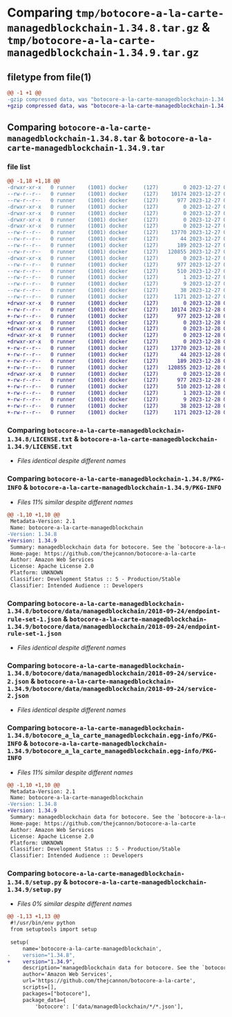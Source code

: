 # Comparing `tmp/botocore-a-la-carte-managedblockchain-1.34.8.tar.gz` & `tmp/botocore-a-la-carte-managedblockchain-1.34.9.tar.gz`

## filetype from file(1)

```diff
@@ -1 +1 @@
-gzip compressed data, was "botocore-a-la-carte-managedblockchain-1.34.8.tar", last modified: Wed Dec 27 01:06:48 2023, max compression
+gzip compressed data, was "botocore-a-la-carte-managedblockchain-1.34.9.tar", last modified: Thu Dec 28 01:06:49 2023, max compression
```

## Comparing `botocore-a-la-carte-managedblockchain-1.34.8.tar` & `botocore-a-la-carte-managedblockchain-1.34.9.tar`

### file list

```diff
@@ -1,18 +1,18 @@
-drwxr-xr-x   0 runner    (1001) docker     (127)        0 2023-12-27 01:06:48.359331 botocore-a-la-carte-managedblockchain-1.34.8/
--rw-r--r--   0 runner    (1001) docker     (127)    10174 2023-12-27 01:06:48.000000 botocore-a-la-carte-managedblockchain-1.34.8/LICENSE.txt
--rw-r--r--   0 runner    (1001) docker     (127)      977 2023-12-27 01:06:48.359331 botocore-a-la-carte-managedblockchain-1.34.8/PKG-INFO
-drwxr-xr-x   0 runner    (1001) docker     (127)        0 2023-12-27 01:06:48.355331 botocore-a-la-carte-managedblockchain-1.34.8/botocore/
-drwxr-xr-x   0 runner    (1001) docker     (127)        0 2023-12-27 01:06:48.355331 botocore-a-la-carte-managedblockchain-1.34.8/botocore/data/
-drwxr-xr-x   0 runner    (1001) docker     (127)        0 2023-12-27 01:06:48.355331 botocore-a-la-carte-managedblockchain-1.34.8/botocore/data/managedblockchain/
-drwxr-xr-x   0 runner    (1001) docker     (127)        0 2023-12-27 01:06:48.359331 botocore-a-la-carte-managedblockchain-1.34.8/botocore/data/managedblockchain/2018-09-24/
--rw-r--r--   0 runner    (1001) docker     (127)    13770 2023-12-27 01:06:29.000000 botocore-a-la-carte-managedblockchain-1.34.8/botocore/data/managedblockchain/2018-09-24/endpoint-rule-set-1.json
--rw-r--r--   0 runner    (1001) docker     (127)       44 2023-12-27 01:06:29.000000 botocore-a-la-carte-managedblockchain-1.34.8/botocore/data/managedblockchain/2018-09-24/examples-1.json
--rw-r--r--   0 runner    (1001) docker     (127)      189 2023-12-27 01:06:29.000000 botocore-a-la-carte-managedblockchain-1.34.8/botocore/data/managedblockchain/2018-09-24/paginators-1.json
--rw-r--r--   0 runner    (1001) docker     (127)   120855 2023-12-27 01:06:29.000000 botocore-a-la-carte-managedblockchain-1.34.8/botocore/data/managedblockchain/2018-09-24/service-2.json
-drwxr-xr-x   0 runner    (1001) docker     (127)        0 2023-12-27 01:06:48.359331 botocore-a-la-carte-managedblockchain-1.34.8/botocore_a_la_carte_managedblockchain.egg-info/
--rw-r--r--   0 runner    (1001) docker     (127)      977 2023-12-27 01:06:48.000000 botocore-a-la-carte-managedblockchain-1.34.8/botocore_a_la_carte_managedblockchain.egg-info/PKG-INFO
--rw-r--r--   0 runner    (1001) docker     (127)      510 2023-12-27 01:06:48.000000 botocore-a-la-carte-managedblockchain-1.34.8/botocore_a_la_carte_managedblockchain.egg-info/SOURCES.txt
--rw-r--r--   0 runner    (1001) docker     (127)        1 2023-12-27 01:06:48.000000 botocore-a-la-carte-managedblockchain-1.34.8/botocore_a_la_carte_managedblockchain.egg-info/dependency_links.txt
--rw-r--r--   0 runner    (1001) docker     (127)        9 2023-12-27 01:06:48.000000 botocore-a-la-carte-managedblockchain-1.34.8/botocore_a_la_carte_managedblockchain.egg-info/top_level.txt
--rw-r--r--   0 runner    (1001) docker     (127)       38 2023-12-27 01:06:48.359331 botocore-a-la-carte-managedblockchain-1.34.8/setup.cfg
--rw-r--r--   0 runner    (1001) docker     (127)     1171 2023-12-27 01:06:48.000000 botocore-a-la-carte-managedblockchain-1.34.8/setup.py
+drwxr-xr-x   0 runner    (1001) docker     (127)        0 2023-12-28 01:06:49.882342 botocore-a-la-carte-managedblockchain-1.34.9/
+-rw-r--r--   0 runner    (1001) docker     (127)    10174 2023-12-28 01:06:49.000000 botocore-a-la-carte-managedblockchain-1.34.9/LICENSE.txt
+-rw-r--r--   0 runner    (1001) docker     (127)      977 2023-12-28 01:06:49.882342 botocore-a-la-carte-managedblockchain-1.34.9/PKG-INFO
+drwxr-xr-x   0 runner    (1001) docker     (127)        0 2023-12-28 01:06:49.882342 botocore-a-la-carte-managedblockchain-1.34.9/botocore/
+drwxr-xr-x   0 runner    (1001) docker     (127)        0 2023-12-28 01:06:49.882342 botocore-a-la-carte-managedblockchain-1.34.9/botocore/data/
+drwxr-xr-x   0 runner    (1001) docker     (127)        0 2023-12-28 01:06:49.882342 botocore-a-la-carte-managedblockchain-1.34.9/botocore/data/managedblockchain/
+drwxr-xr-x   0 runner    (1001) docker     (127)        0 2023-12-28 01:06:49.882342 botocore-a-la-carte-managedblockchain-1.34.9/botocore/data/managedblockchain/2018-09-24/
+-rw-r--r--   0 runner    (1001) docker     (127)    13770 2023-12-28 01:06:26.000000 botocore-a-la-carte-managedblockchain-1.34.9/botocore/data/managedblockchain/2018-09-24/endpoint-rule-set-1.json
+-rw-r--r--   0 runner    (1001) docker     (127)       44 2023-12-28 01:06:26.000000 botocore-a-la-carte-managedblockchain-1.34.9/botocore/data/managedblockchain/2018-09-24/examples-1.json
+-rw-r--r--   0 runner    (1001) docker     (127)      189 2023-12-28 01:06:26.000000 botocore-a-la-carte-managedblockchain-1.34.9/botocore/data/managedblockchain/2018-09-24/paginators-1.json
+-rw-r--r--   0 runner    (1001) docker     (127)   120855 2023-12-28 01:06:26.000000 botocore-a-la-carte-managedblockchain-1.34.9/botocore/data/managedblockchain/2018-09-24/service-2.json
+drwxr-xr-x   0 runner    (1001) docker     (127)        0 2023-12-28 01:06:49.882342 botocore-a-la-carte-managedblockchain-1.34.9/botocore_a_la_carte_managedblockchain.egg-info/
+-rw-r--r--   0 runner    (1001) docker     (127)      977 2023-12-28 01:06:49.000000 botocore-a-la-carte-managedblockchain-1.34.9/botocore_a_la_carte_managedblockchain.egg-info/PKG-INFO
+-rw-r--r--   0 runner    (1001) docker     (127)      510 2023-12-28 01:06:49.000000 botocore-a-la-carte-managedblockchain-1.34.9/botocore_a_la_carte_managedblockchain.egg-info/SOURCES.txt
+-rw-r--r--   0 runner    (1001) docker     (127)        1 2023-12-28 01:06:49.000000 botocore-a-la-carte-managedblockchain-1.34.9/botocore_a_la_carte_managedblockchain.egg-info/dependency_links.txt
+-rw-r--r--   0 runner    (1001) docker     (127)        9 2023-12-28 01:06:49.000000 botocore-a-la-carte-managedblockchain-1.34.9/botocore_a_la_carte_managedblockchain.egg-info/top_level.txt
+-rw-r--r--   0 runner    (1001) docker     (127)       38 2023-12-28 01:06:49.882342 botocore-a-la-carte-managedblockchain-1.34.9/setup.cfg
+-rw-r--r--   0 runner    (1001) docker     (127)     1171 2023-12-28 01:06:49.000000 botocore-a-la-carte-managedblockchain-1.34.9/setup.py
```

### Comparing `botocore-a-la-carte-managedblockchain-1.34.8/LICENSE.txt` & `botocore-a-la-carte-managedblockchain-1.34.9/LICENSE.txt`

 * *Files identical despite different names*

### Comparing `botocore-a-la-carte-managedblockchain-1.34.8/PKG-INFO` & `botocore-a-la-carte-managedblockchain-1.34.9/PKG-INFO`

 * *Files 11% similar despite different names*

```diff
@@ -1,10 +1,10 @@
 Metadata-Version: 2.1
 Name: botocore-a-la-carte-managedblockchain
-Version: 1.34.8
+Version: 1.34.9
 Summary: managedblockchain data for botocore. See the `botocore-a-la-carte` package for more info.
 Home-page: https://github.com/thejcannon/botocore-a-la-carte
 Author: Amazon Web Services
 License: Apache License 2.0
 Platform: UNKNOWN
 Classifier: Development Status :: 5 - Production/Stable
 Classifier: Intended Audience :: Developers
```

### Comparing `botocore-a-la-carte-managedblockchain-1.34.8/botocore/data/managedblockchain/2018-09-24/endpoint-rule-set-1.json` & `botocore-a-la-carte-managedblockchain-1.34.9/botocore/data/managedblockchain/2018-09-24/endpoint-rule-set-1.json`

 * *Files identical despite different names*

### Comparing `botocore-a-la-carte-managedblockchain-1.34.8/botocore/data/managedblockchain/2018-09-24/service-2.json` & `botocore-a-la-carte-managedblockchain-1.34.9/botocore/data/managedblockchain/2018-09-24/service-2.json`

 * *Files identical despite different names*

### Comparing `botocore-a-la-carte-managedblockchain-1.34.8/botocore_a_la_carte_managedblockchain.egg-info/PKG-INFO` & `botocore-a-la-carte-managedblockchain-1.34.9/botocore_a_la_carte_managedblockchain.egg-info/PKG-INFO`

 * *Files 11% similar despite different names*

```diff
@@ -1,10 +1,10 @@
 Metadata-Version: 2.1
 Name: botocore-a-la-carte-managedblockchain
-Version: 1.34.8
+Version: 1.34.9
 Summary: managedblockchain data for botocore. See the `botocore-a-la-carte` package for more info.
 Home-page: https://github.com/thejcannon/botocore-a-la-carte
 Author: Amazon Web Services
 License: Apache License 2.0
 Platform: UNKNOWN
 Classifier: Development Status :: 5 - Production/Stable
 Classifier: Intended Audience :: Developers
```

### Comparing `botocore-a-la-carte-managedblockchain-1.34.8/setup.py` & `botocore-a-la-carte-managedblockchain-1.34.9/setup.py`

 * *Files 0% similar despite different names*

```diff
@@ -1,13 +1,13 @@
 #!/usr/bin/env python
 from setuptools import setup
 
 setup(
     name='botocore-a-la-carte-managedblockchain',
-    version="1.34.8",
+    version="1.34.9",
     description='managedblockchain data for botocore. See the `botocore-a-la-carte` package for more info.',
     author='Amazon Web Services',
     url='https://github.com/thejcannon/botocore-a-la-carte',
     scripts=[],
     packages=["botocore"],
     package_data={
         'botocore': ['data/managedblockchain/*/*.json'],
```

